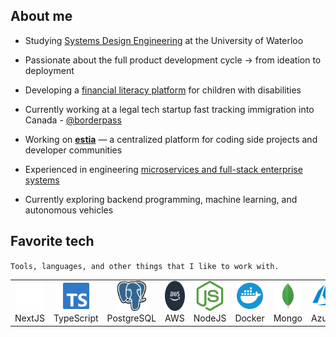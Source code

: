 
<h2 id="macropower-tech">About me</h2>

- Studying [Systems Design Engineering](https://uwaterloo.ca/future-students/programs/systems-design-engineering) at the University of Waterloo
- Passionate about the full product development cycle -> from ideation to deployment   
- Developing a [financial literacy platform](https://github.com/uwblueprint/extend-a-family) for children with disabilities  
- Currently working at a legal tech startup fast tracking immigration into Canada - [@borderpass](https://github.com/octocat)
- Working on [**estia**](https://estiafrontend.vercel.app/) — a centralized platform for coding side projects and developer communities  

- Experienced in engineering [microservices and full-stack enterprise systems](https://easi.its.utoronto.ca/)

- Currently exploring backend programming, machine learning, and autonomous vehicles

<h2 id="macropower-tech">Favorite tech</h2>



`Tools, languages, and other things that I like to work with.`


<table>
  <tr>
    <td align="center" width="96">
      <a href="#macropower-tech">
        <img src="./img/nextjs-icon-svgrepo-com.svg" width="48" height="48" alt="NextJS" />
      </a>
      <br>NextJS
    </td>
    <td align="center" width="96">
      <a href="#macropower-tech">
        <img src="./img/typescript-official-svgrepo-com.svg" width="48" height="48" alt="TypeScript" />
      </a>
      <br>TypeScript
    </td>
        <td align="center" width="96">
      <a href="#macropower-tech">
        <img src="./img/postgresql-svgrepo-com.svg" width="48" height="48" alt="Mongo" />
      </a>
      <br>PostgreSQL
    </td>
        <td align="center" width="96">
      <a href="#macropower-tech" >
        <img src="./img/aws-logo.svg" width="48" height="48" alt="Kubernetes" />
      </a>
      <br>AWS
    </td>
    <td align="center" width="96">
      <a href="#macropower-tech">
        <img src="./img/nodejs-icon-svgrepo-com.svg" width="48" height="48" alt="Javascript" />
      </a>
      <br>NodeJS
    </td>
    <td align="center" width="96"> 
      <a href="#macropower-tech" >
        <img src="./img/docker-svgrepo-com.svg" width="48" height="48" alt="Docker" />
      </a>
      <br>Docker
    </td>
    <td align="center" width="96">
      <a href="#macropower-tech">
        <img src="./img/mongo-svgrepo-com.svg" width="48" height="48" alt="Mongo" />
      </a>
      <br>Mongo
    </td>
    <td align="center"  width="96">
      <a href="#macropower-tech">
        <img src="./img/azure-svgrepo-com.svg" width="48" height="48" alt="Azure" />
      </a>
      <br>Azure
    </td>
  </tr>
</table>
